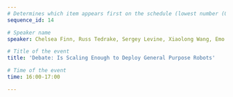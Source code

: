 ```yaml
---
# Determines which item appears first on the schedule (lowest number (0) appears first)
sequence_id: 14

# Speaker name
speaker: Chelsea Finn, Russ Tedrake, Sergey Levine, Xiaolong Wang, Emo Todorov, Scott Kuindersma, Stefan Schaal

# Title of the event
title: 'Debate: Is Scaling Enough to Deploy General Purpose Robots'

# Time of the event
time: 16:00-17:00

---
```

